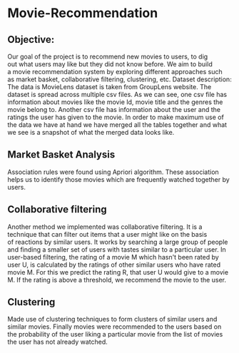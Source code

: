 # Movie-Recommendation

## Objective:
Our goal of the project is to recommend new movies to users, to dig out what users may like but they did not know before. We aim to build a movie recommendation system by exploring different approaches such as market basket, collaborative filtering, clustering, etc.​
Dataset description:
The data is MovieLens dataset is taken from GroupLens website.
The dataset is spread across multiple csv files. As we can see, one csv file has information about movies like the movie Id, movie title and the genres the movie belong to. Another csv file has information about the user and the ratings the user has given to the movie. In order to make maximum use of the data we have at hand we have merged all the tables together and what we see is a snapshot of what the merged data looks like.


## Market Basket Analysis
Association rules were found using Apriori algorithm. These association helps us to identify those movies which are frequently watched together by users.


## Collaborative filtering 
Another method we implemented was collaborative filtering. It is a technique that can filter out items that a user might like on the basis of reactions by similar users. It works by searching a large group of people and finding a smaller set of users with tastes similar to a particular user. In user-based filtering, the rating of a movie M which hasn't been rated by user U, is calculated by the ratings of other similar users who have rated movie M. For this we predict the rating R, that user U would give to a movie M. If the rating is above a threshold, we recommend the movie to the user. 

## Clustering
Made use of clustering techniques to form clusters of similar users and similar movies. Finally movies were recommended to the users based on the probability of the user liking a particular movie from the list of movies the user has not already watched.
